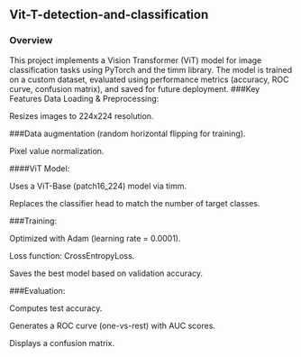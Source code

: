 ## Vit-T-detection-and-classification
### Overview
This project implements a Vision Transformer (ViT) model for image classification tasks using PyTorch and the timm library. The model is trained on a custom dataset, evaluated using performance metrics (accuracy, ROC curve, confusion matrix), and saved for future deployment.
###Key Features
Data Loading & Preprocessing:

Resizes images to 224x224 resolution.

###Data augmentation (random horizontal flipping for training).

Pixel value normalization.

####ViT Model:

Uses a ViT-Base (patch16_224) model via timm.

Replaces the classifier head to match the number of target classes.

###Training:

Optimized with Adam (learning rate = 0.0001).

Loss function: CrossEntropyLoss.

Saves the best model based on validation accuracy.

###Evaluation:

Computes test accuracy.

Generates a ROC curve (one-vs-rest) with AUC scores.

Displays a confusion matrix.
